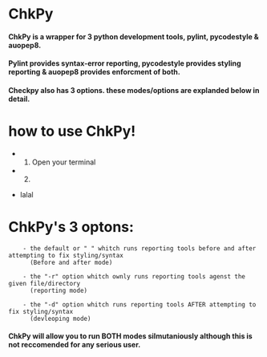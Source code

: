 # ChkPy

#### ChkPy is a wrapper for 3 python development tools, pylint, pycodestyle & auopep8.
#### Pylint provides syntax-error reporting, pycodestyle provides styling reporting & auopep8 provides enforcment of both.
#### Checkpy also has 3 options. these modes/options are explanded below in detail.

# how to use ChkPy!

* 1. Open your terminal

* 2. 

* lalal

# ChkPy's 3 optons:
```
    - the default or " " whitch runs reporting tools before and after attempting to fix styling/syntax 
      (Before and after mode)

    - the "-r" option whitch ownly runs reporting tools agenst the given file/directory 
      (reporting mode)

    - the "-d" option whitch runs reporting tools AFTER attempting to fix styling/syntax 
      (devleoping mode)
```
#### ChkPy will allow you to run BOTH modes silmutaniously although this is not reccomended for any serious user.
